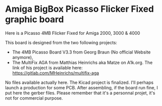 # Amiga BigBox Picasso Flicker Fixed graphic board
Here is a Picasso 4MB Flicker Fixed for Amiga 2000, 3000 &amp; 4000

This board is designed from the two following projects:
  - The 4MB Picasso Board V3.3 from Georg Braun (No official Website anymore),
  - The MultiFix AGA from Matthias Heinrichs aka Matze on A1k.org. The link of his project is available here:
  https://gitlab.com/MHeinrichs/multifix-aga
  
No files available actually here.
The Kicad project is finalized. I'll perhaps launch a production for some PCB. After assembling, if the board run fine, I put here the gerber files. Please remember that it's a personnal projet, it's not for commercial purpose. 

